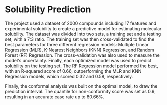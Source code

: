 # Solubility Prediction 
The project used a dataset of 2000 compounds including 17 features and experimental solubility to create a predictive model for estimating molecular solubility. The dataset was divided into two sets, a training set and a testing set, with a 7:3 ratio. The training set was then cross-validated to find the best parameters for three different regression models: Multiple Linear Regression (MLR), K-Nearest Neighbors (KNN) Regression, and Random Forest (RF) Regression. The cross-validation was also used to measure the model's uncertainty. Finally, each optimized model was used to predict solubility on the testing set. The RF Regression model performed the best, with an R-squared score of 0.66, outperforming the MLR and KNN Regression models, which scored 0.32 and 0.58, respectively.

Finally, the conformal analysis was built on the optimal model, to draw the prediction interval. The quantile for non-conformity score was set as 0.9, resulting in an accurate case rate up to 80.66%.
